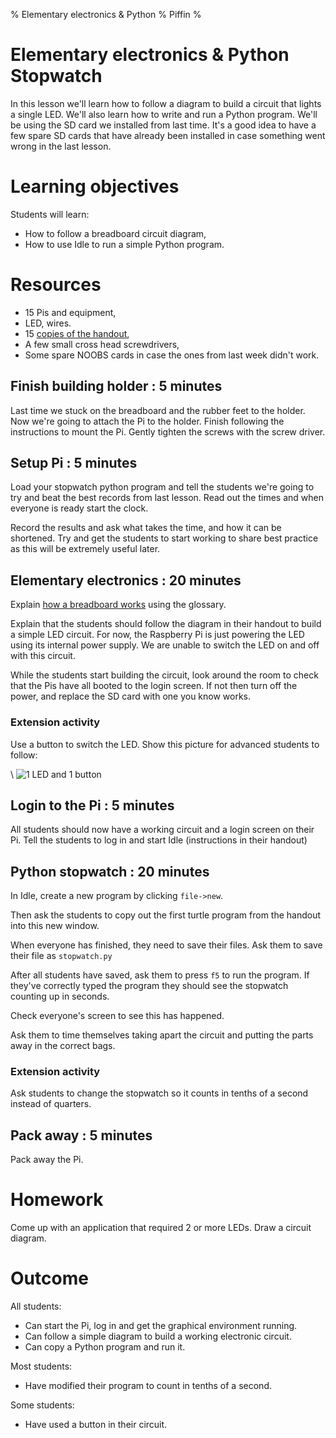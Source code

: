 % Elementary electronics & Python
% Piffin
%

# Elementary electronics & Python Stopwatch

In this lesson we'll learn how to follow a diagram to build a circuit that lights a single LED. 
We'll also learn how to write and run a Python program. We'll be using the SD card we installed from last time. It's a good idea to have a few spare SD cards that have already been installed in case something went wrong in the last lesson.

# Learning objectives

Students will learn:

* How to follow a breadboard circuit diagram,
* How to use Idle to run a simple Python program.

# Resources

* 15 Pis and equipment,
* LED, wires.
* 15 [copies of the handout](lesson-2-handout.html),
* A few small cross head screwdrivers,
* Some spare NOOBS cards in case the ones from last week didn't work.

## Finish building holder : 5 minutes

Last time we stuck on the breadboard and the rubber feet to the holder. Now we're going to attach the Pi to the holder. Finish following the instructions to mount the Pi. Gently tighten the screws with the screw driver.

## Setup Pi : 5 minutes

Load your stopwatch python program and tell the students we're going to try and beat the best records from last lesson. Read out the times and when everyone is ready start the clock.

Record the results and ask what takes the time, and how it can be shortened. Try and get the students to start working to share best practice as this will be extremely useful later.

## Elementary electronics : 20 minutes

Explain [how a breadboard works](../glossary.html#breadboard) using the glossary.

Explain that the students should follow the diagram in their handout to build a simple LED circuit. For now, the Raspberry Pi is just powering the LED using its internal power supply. We are unable to switch the LED on and off with this circuit.

While the students start building the circuit, look around the room to check that the Pis have all booted to the login screen. If not then turn off the power, and replace the SD card with one you know works.

### Extension activity

Use a button to switch the LED. Show this picture for advanced students to follow:

\ ![1 LED and 1 button](1led1buttonbasic.png)

## Login to the Pi : 5 minutes

All students should now have a working circuit and a login screen on their Pi. Tell the students to log in and start Idle (instructions in their handout)

## Python stopwatch : 20 minutes

In Idle, create a new program by clicking `file->new`.

Then ask the students to copy out the first turtle program from the handout into this new window.

When everyone has finished, they need to save their files. Ask them to save their file as `stopwatch.py`

After all students have saved, ask them to press `f5` to run the program. If they've correctly typed the program they should see the stopwatch counting up in seconds.

Check everyone's screen to see this has happened.

Ask them to time themselves taking apart the circuit and putting the parts away in the correct bags.

### Extension activity

Ask students to change the stopwatch so it counts in tenths of a second instead of quarters.

## Pack away : 5 minutes

Pack away the Pi.

# Homework

Come up with an application that required 2 or more LEDs. Draw a circuit diagram.

# Outcome

All students:

* Can start the Pi, log in and get the graphical environment running.
* Can follow a simple diagram to build a working electronic circuit.
* Can copy a Python program and run it.

Most students:

* Have modified their program to count in tenths of a second.

Some students:

* Have used a button in their circuit.

